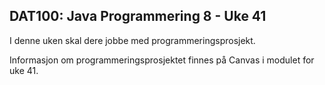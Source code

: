 ## DAT100: Java Programmering 8 - Uke 41

I denne uken skal dere jobbe med programmeringsprosjekt. 

Informasjon om programmeringsprosjektet finnes på Canvas i modulet for uke 41.
